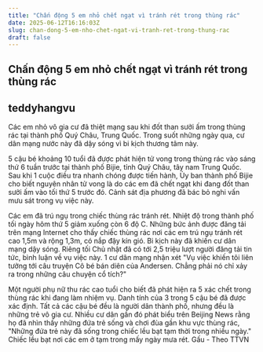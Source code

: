 ```yaml
---
title: "Chấn động 5 em nhỏ chết ngạt vì tránh rét trong thùng rác"
date: 2025-06-12T16:16:03Z
slug: chan-dong-5-em-nho-chet-ngat-vi-tranh-ret-trong-thung-rac
draft: false
---
```


## Chấn động 5 em nhỏ chết ngạt vì tránh rét trong thùng rác

## teddyhangvu

Các em nhỏ vô gia cư đã thiệt mạng sau khi đốt than sưởi ấm trong thùng rác tại thành phố Quý Châu, Trung Quốc. Trong suốt những ngày qua, cư dân mạng nước này đã dậy sóng vì bi kịch thương tâm này.

5 cậu bé khoảng 10 tuổi đã được phát hiện tử vong trong thùng rác vào sáng thứ 6 tuần trước tại thành phố Bijie, tỉnh Quý Châu, tây nam Trung Quốc. Sau khi 1 cuộc điều tra nhanh chóng được tiến hành, Ủy ban thành phố Bijie cho biết nguyên nhân tử vong là do các em đã chết ngạt khi đang đốt than sưởi ấm vào tối thứ 5 trước đó. Cảnh sát địa phương đã bác bỏ nghi vấn mưu sát trong vụ việc này.

Các em đã trú ngụ trong chiếc thùng rác tránh rét.​ 
Nhiệt độ trong thành phố tối ngày hôm thứ 5 giảm xuống còn 6 độ C. Những bức ảnh được đăng tải trên mạng Internet cho thấy chiếc thùng rác nơi các em trú ngụ tránh rét cao 1,5m và rộng 1,3m, có nắp đậy kín gió. ​Bi kịch này đã khiến cư dân mạng dậy sóng. Riêng tối Chủ nhật đã có tới 2,5 triệu lượt người đăng tải tin tức, bình luận về vụ việc này. 1 cư dân mạng nhận xét "Vụ việc khiến tôi liên tưởng tới câu truyện Cô bé bán diên của Andersen. Chẳng phải nó chỉ xảy ra trong những câu chuyện cổ tích?" 



Một người phụ nữ thu rác cao tuổi cho biết đã phát hiện ra 5 xác chết trong thùng rác khi đang làm nhiệm vụ. Danh tính của 3 trong 5 cậu bé đã được xác định. Tất cả các cậu bé đều là người dân thành phố, nhưng đều là những trẻ vô gia cư. Nhiều cư dân gần đó phát biểu trên Beijing News rằng họ đã nhìn thấy những đứa trẻ sống và chơi đùa gần khu vực thùng rác, "Những đứa trẻ này đã sống trong chiếc lều bạt tạm thời trong nhiều ngày."​​
Chiếc lều bạt nơi các em ở tạm trong mấy ngày mưa rét.
Gấu - Theo TTVN​​